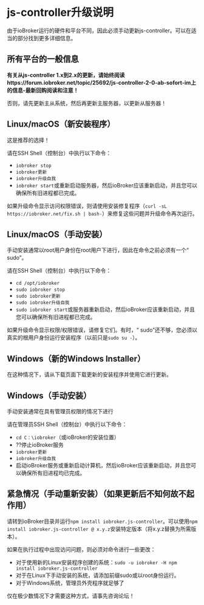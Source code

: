 # js-controller升级说明

由于ioBroker运行的硬件和平台不同，因此必须手动更新js-controller。可以在适当的部分找到更多详细信息。

## 所有平台的一般信息

**有关从js-controller 1.x到2.x的更新，请始终阅读https://forum.iobroker.net/topic/25692/js-controller-2-0-ab-sofort-im上的信息-最新回购阅读和注意！**

否则，请先更新主从系统，然后再更新主服务器，以更新从服务器！

## Linux/macOS（新安装程序）
这是推荐的选择！

请在SSH Shell（控制台）中执行以下命令：
* `iobroker stop`
* `iobroker更新`
* `iobroker升级自我`
* `iobroker start`或重新启动服务器，然后ioBroker应该重新启动，并且您可以确保所有旧进程都已完成。

如果升级命令显示访问权限错误，则请使用安装修复程序（`curl -sL https://iobroker.net/fix.sh | bash-`）来修复这些问题并升级命令再次运行。

## Linux/macOS（手动安装）

手动安装通常以root用户身份在root用户下进行，因此在命令之前必须有一个“ sudo”。

请在SSH Shell（控制台）中执行以下命令：
* `cd /opt/iobroker`
* `sudo iobroker stop`
* `sudo iobroker更新`
* `sudo iobroker升级自我`
* `sudo iobroker start`或服务器重新启动，然后ioBroker应该重新启动，并且您可以确保所有旧进程都已完成。

如果升级命令显示权限/权限错误，请修复它们。有时，“ sudo”还不够，您必须以真实的根用户身份运行安装程序（以前只是`sudo su -`）。

## Windows（新的Windows Installer）

在这种情况下，请从下载页面下载更新的安装程序并使用它进行更新。

## Windows（手动安装）
手动安装通常在具有管理员权限的情况下进行

请在管理员SSH Shell（控制台）中执行以下命令：
* `cd C：\iobroker`（或ioBroker的安装位置）
*  ??停止ioBroker服务
* `iobroker更新`
* `iobroker升级自我`
* 启动ioBroker服务或重新启动计算机，然后ioBroker应该重新启动，并且您可以确保所有旧进程均已完成。

## 紧急情况（手动重新安装）（如果更新后不知何故不起作用）
请转到ioBroker目录并运行`npm install iobroker.js-controller`。可以使用`npm install iobroker.js-controller @ x.y.z`安装特定版本（将x.y.z替换为所需版本）。

如果在执行过程中出现访问问题，则必须对命令进行一些更改：
* 对于使用新的Linux安装程序创建的系统：`sudo -u iobroker -H npm install iobroker.js-controller`
* 对于在Linux下手动安装的系统，请添加前缀sudo或以root身份运行。
* 对于Windows系统，管理员外壳程序就足够了

仅在极少数情况下才需要这种方式，请事先咨询论坛！